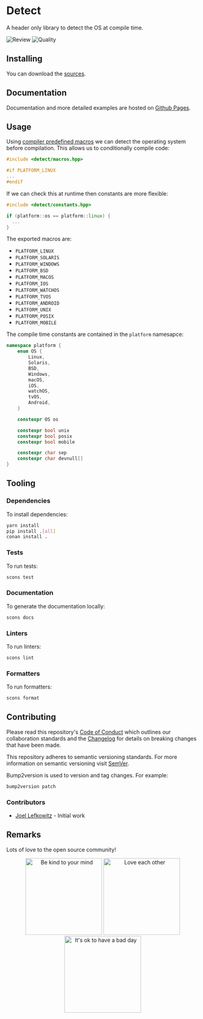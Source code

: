 # Detect

A header only library to detect the OS at compile time.

![Review](https://img.shields.io/github/actions/workflow/status/JoelLefkowitz/detect/review.yml)
![Quality](https://img.shields.io/codacy/grade/fbc5f4145f4748ee81be186027b7e5b5)

## Installing

You can download the [sources](https://download-directory.github.io?url=https://github.com/joellefkowitz/detect/tree/master/src).

## Documentation

Documentation and more detailed examples are hosted on [Github Pages](https://joellefkowitz.github.io/detect).

## Usage

Using [compiler predefined macros](http://web.archive.org/web/20191012035921/http://nadeausoftware.com/articles/2012/01/c_c_tip_how_use_compiler_predefined_macros_detect_operating_system) we can detect the operating system before compilation. This allows us to conditionally compile code:

```cpp
#include <detect/macros.hpp>

#if PLATFORM_LINUX
...
#endif
```

If we can check this at runtime then constants are more flexible:

```cpp
#include <detect/constants.hpp>

if (platform::os == platform::linux) {
  ...
}
```

The exported macros are:

- `PLATFORM_LINUX`
- `PLATFORM_SOLARIS`
- `PLATFORM_WINDOWS`
- `PLATFORM_BSD`
- `PLATFORM_MACOS`
- `PLATFORM_IOS`
- `PLATFORM_WATCHOS`
- `PLATFORM_TVOS`
- `PLATFORM_ANDROID`
- `PLATFORM_UNIX`
- `PLATFORM_POSIX`
- `PLATFORM_MOBILE`

The compile time constants are contained in the `platform` namesapce:

```cpp
namespace platform {
    enum OS {
        Linux,
        Solaris,
        BSD,
        Windows,
        macOS,
        iOS,
        watchOS,
        tvOS,
        Android,
    }

    constexpr OS os

    constexpr bool unix
    constexpr bool posix
    constexpr bool mobile

    constexpr char sep
    constexpr char devnull[]
}
```

## Tooling

### Dependencies

To install dependencies:

```bash
yarn install
pip install .[all]
conan install .
```

### Tests

To run tests:

```bash
scons test
```

### Documentation

To generate the documentation locally:

```bash
scons docs
```

### Linters

To run linters:

```bash
scons lint
```

### Formatters

To run formatters:

```bash
scons format
```

## Contributing

Please read this repository's [Code of Conduct](CODE_OF_CONDUCT.md) which outlines our collaboration standards and the [Changelog](CHANGELOG.md) for details on breaking changes that have been made.

This repository adheres to semantic versioning standards. For more information on semantic versioning visit [SemVer](https://semver.org).

Bump2version is used to version and tag changes. For example:

```bash
bump2version patch
```

### Contributors

- [Joel Lefkowitz](https://github.com/joellefkowitz) - Initial work

## Remarks

Lots of love to the open source community!

<div align='center'>
    <img width=200 height=200 src='https://media.giphy.com/media/osAcIGTSyeovPq6Xph/giphy.gif' alt='Be kind to your mind' />
    <img width=200 height=200 src='https://media.giphy.com/media/KEAAbQ5clGWJwuJuZB/giphy.gif' alt='Love each other' />
    <img width=200 height=200 src='https://media.giphy.com/media/WRWykrFkxJA6JJuTvc/giphy.gif' alt="It's ok to have a bad day" />
</div>
